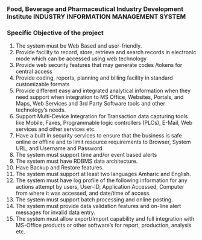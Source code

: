 ### Food, Beverage and Pharmaceutical Industry Development Institute INDUSTRY INFORMATION MANAGEMENT SYSTEM
### Specific Objective of the project
1. The system must be Web Based and user-friendly.
2. Provide facility to record, store, retrieve and search records in electronic mode which can be accessed using web technology
3. Provide web security features that may generate codes /tokens for central access
4. Provide coding, reports, planning and billing facility in standard customizable formats 
5. Provide different easy and integrated analytical information when they need support when integration to MS Office, Websites, Portals, and Maps, Web Services and 3rd Party Software tools and other technology’s needs.
6. Support Multi-Device Integration for Transaction data capturing tools like Mobile, Faxes, Programmable logic controllers (PLCs), E-Mail, Web services and other services etc.
7. Have a built in security services to ensure that the business is safe online or offline and to limit resource requirements to Browser, System URL, and Username and Password 
8. The system must support time and/or event based alerts
9. The system must have RDBMS data architecture.
10. Have Backup and Restore features. 
11. The system must support at least two languages Amharic and English.
12. The system must have log profile of the following information for any actions attempt by users, User-ID, Application Accessed, Computer from where it was accessed, and date/time of access. 
13. The system must support batch processing and online posting.
14. The system must provide data validation features and on-line alert messages for invalid data entry. 
15. The system must allow export/Import capability and full integration with MS-Office products or other software’s for report, production, analysis etc.

